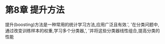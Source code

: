 # 第8章 提升方法

提升(boosting)方法是一种常用的统计学习方法,应用广泛且有效.',
            '在分类问题中,通过改变训练样本的权重,学习多个分类器,',
            '并将这些分类器线性组合,提高分类的性能


